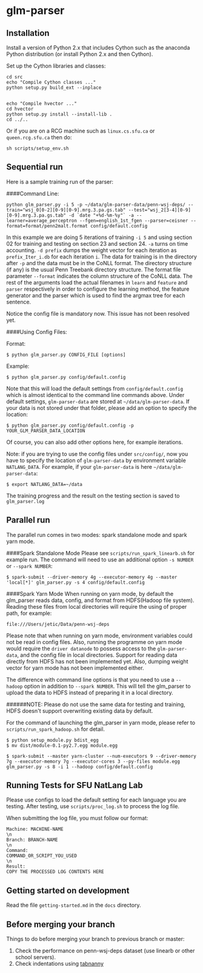 glm-parser
==========

Installation
-----------

Install a version of Python 2.x that includes Cython such as the anaconda Python distribution (or install Python 2.x and then Cython).

Set up the Cython libraries and classes:

    cd src
    echo "Compile Cython classes ..."
    python setup.py build_ext --inplace


    echo "Compile hvector ..."
    cd hvector
    python setup.py install --install-lib .
    cd ../..

Or if you are on a RCG machine such as `linux.cs.sfu.ca` or `queen.rcg.sfu.ca` then do:

    sh scripts/setup_env.sh    

Sequential run
----------

Here is a sample training run of the parser:

####Command Line:

    python glm_parser.py -i 5 -p ~/data/glm-parser-data/penn-wsj-deps/ --train="wsj_0[0-2][0-9][0-9].mrg.3.pa.gs.tab" --test="wsj_2[3-4][0-9][0-9].mrg.3.pa.gs.tab" -d `date "+%d-%m-%y"` -a --learner=average_perceptron --fgen=english_1st_fgen --parser=ceisner --format=format/penn2malt.format config/default.config


In this example we are doing 5 iterations of training `-i 5` and using section 02 for training and testing on section 23 and section 24.
`-a` turns on time accounting.
`-d prefix` dumps the weight vector for each iteration as `prefix_Iter_i.db` for each iteration `i`.
The data for training is in the directory after `-p` and the data must be in the CoNLL format. The directory structure (if any) is the usual Penn Treebank directory structure. The format file parameter `--format` indicates the column structure of the CoNLL data.
The rest of the arguments load the actual filenames in `learn` and `feature` and `parser` respectively in order to configure the learning method, the feature generator and the parser which is used to find the argmax tree for each sentence.

Notice the config file is mandatory now. This issue has not been resolved yet.

####Using Config Files:



Format:

	$ python glm_parser.py CONFIG_FILE [options]

Example:

	$ python glm_parser.py config/default.config

Note that this will load the default settings from `config/default.config` which is almost identical to the command line commands above. Under default settings, `glm-parser-data` are stored at `~/data/glm-parser-data`. If your data is not stored under that folder, please add an option to specify the location:

	$ python glm_parser.py config/default.config -p YOUR_GLM_PARSER_DATA_LOCATION

Of course, you can also add other options here, for example iterations.

Note: if you are trying to use the config files under `src/config/`, now you have to specify the location of `glm-parser-data` by environment variable `NATLANG_DATA`. For example, if your `glm-parser-data` is here `~/data/glm-parser-data`:

    $ export NATLANG_DATA=~/data

The training progress and the result on the testing section is saved to `glm_parser.log`

Parallel run
---------

The parallel run comes in two modes: spark standalone mode and spark yarn mode.

####Spark Standalone Mode
Please see `scripts/run_spark_linearb.sh` for example run. The command will need to use an additional option `-s NUMBER` or `--spark NUMBER`:

	$ spark-submit --driver-memory 4g --executor-memory 4g --master 'local[*]' glm_parser.py -s 4 config/default.config

####Spark Yarn Mode
When running on yarn mode, by default the glm_parser reads data, config, and format from HDFS(Hadoop file system). Reading these files from local directories will require the using of proper path, for example:

    file:///Users/jetic/Data/penn-wsj-deps

Please note that when running on yarn mode, environment variables could not be read in config files. Also, running the programme on yarn mode would require the `driver datanode` to possess access to the `glm-parser-data`, and the config file in local directories. Support for reading data directly from HDFS has not been implemented yet. Also, dumping weight vector for yarn mode has not been implemented either.

The difference with command line options is that you need to use a `--hadoop` option in addition to `--spark NUMBER`. This will tell the glm_parser to upload the data to HDFS instead of preparing it in a local directory.

######NOTE: Please do not use the same data for testing and training, HDFS doesn't support overwriting existing data by default.  

For the command of launching the glm_parser in yarn mode, please refer to `scripts/run_spark_hadoop.sh` for detail.

    $ python setup_module.py bdist_egg
	$ mv dist/module-0.1-py2.7.egg module.egg

	$ spark-submit --master yarn-cluster --num-executors 9 --driver-memory 7g --executor-memory 7g --executor-cores 3 --py-files module.egg glm_parser.py -s 8 -i 1 --hadoop config/default.config

Running Tests for SFU NatLang Lab
----------------

Please use configs to load the default setting for each language you are testing. After testing, use `scripts/proc_log.sh` to process the log file.

When submitting the log file, you must follow our format:

	Machine: MACHINE-NAME
	\n
	Branch: BRANCH-NAME
	\n
	Command:
	COMMAND_OR_SCRIPT_YOU_USED
	\n
	Result:
	COPY THE PROCESSED LOG CONTENTS HERE

Getting started on development
----------------

Read the file `getting-started.md` in the `docs` directory.

Before merging your branch
-----------------

Things to do before merging your branch to previous branch or master:

1. Check the performance on penn-wsj-deps dataset (use linearb or other school servers).
1. Check indentations using [tabnanny](https://pymotw.com/2/tabnanny)
